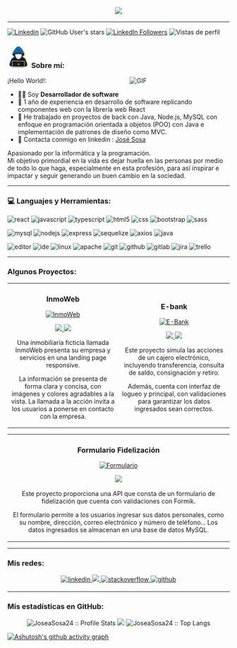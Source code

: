 <!--
**JoseaSosa24/JoseaSosa24** is a ✨ _special_ ✨ repository because its `README.md` (this file) appears on your GitHub profile.

Here are some ideas to get you started:

- 🔭 I’m currently working on ...
- 🌱 I’m currently learning ...
- 👯 I’m looking to collaborate on ...
- 🤔 I’m looking for help with ...
- 💬 Ask me about ...
- 📫 How to reach me: ...
- 😄 Pronouns: ...
- ⚡ Fun fact: ...
-->

<p align="center"><img src="https://i.imgur.com/A6bWGFl.gif"/></p>
<!--<p align="center"> 
  Visitor count<br>
  <img src="https://profile-counter.glitch.me/JoseaSosa24/count.svg" />
</p>-->


---
[![Linkedin](https://img.shields.io/badge/-LinkedIn-blue?style=flat&logo=Linkedin&logoColor=white)](https://www.linkedin.com/in/joseasosa24/)
![GitHub User's stars](https://img.shields.io/github/stars/joseasosa24)
[![LinkedIn Followers](https://img.shields.io/badge/In-5,000-blue?style=flat-square&logo=linkedin)](https://www.linkedin.com/in/joseasosa24/)
![Vistas de perfil](https://komarev.com/ghpvc/?username=joseasosa24)

### <picture><img src = "https://github.com/0xAbdulKhalid/0xAbdulKhalid/raw/main/assets/mdImages/about_me.gif" width = 50px></picture> **Sobre mí:**


<img align="right" alt="GIF" src="https://github.com/abhisheknaiidu/abhisheknaiidu/blob/master/code.gif?raw=true" width="45%" />
<p width="45%" align="left">
¡Hello World!:
  <ul>
    <li>👨‍🔧 Soy <b>Desarrollador de software</b></li>
    <!--<li>🏢 I'm working for <b>Infomaniak Network</b> & <b>LinIT</b></li>-->
    <li>🌱 1 año de experiencia en desarrollo de software replicando componentes web con la librería web React</b></li>
    <li>💬 He trabajado en proyectos de back con Java, Node.js, MySQL con enfoque en programación orientada a objetos (POO) con Java e implementación de patrones de diseño como MVC.</li>
    <li>📮 Contacta conmigo en linkedin : <a href="https://www.linkedin.com/in/joseasosa24/" target="_blank">José Sosa</a>
  <p>
  </ul>
Apasionado por la informática y la programación.
<br> Mi objetivo primordial en la vida es dejar huella en las personas por medio de todo lo que haga, especialmente en esta profesión, 
para así inspirar e impactar y seguir generando un buen cambio en la sociedad.<br>

</p>
<!--[![Gmail](https://img.shields.io/badge/-Gmail-c14438?style=flat&logo=Gmail&logoColor=white)](mailto:Fernando.Roldan.Zafra@gmail.com)-->

---
### :computer: Languajes y Herramientas:
<p align="left"> 
  <img src="https://img.shields.io/badge/React-20232A?style=for-the-badge&logo=react&logoColor=61DAFB" alt="react" /> 
  <img src="https://img.shields.io/badge/JavaScript-323330?style=for-the-badge&logo=javascript&logoColor=F7DF1E" alt="javascript" />
  <img src="https://img.shields.io/badge/TypeScript-007ACC?style=for-the-badge&logo=typescript&logoColor=white" alt="typescript" />
  <img src="https://img.shields.io/badge/HTML5-E34F26?style=for-the-badge&logo=html5&logoColor=white" alt="html5" />
  <img src="https://img.shields.io/badge/CSS3-1572B6?style=for-the-badge&logo=css3&logoColor=white" alt="css" />
  <img src="https://img.shields.io/badge/Bootstrap-563D7C?style=for-the-badge&logo=bootstrap&logoColor=white" alt="bootstrap" />
  <img src="https://img.shields.io/badge/SASS-hotpink.svg?style=for-the-badge&logo=SASS&logoColor=white" alt="sass" />
</p>
<p align="left"> 
  <img src="https://img.shields.io/badge/MySQL-005C84?style=for-the-badge&logo=mysql&logoColor=white" alt="mysql" /> 
  <img src="https://img.shields.io/badge/Node%20js-339933?style=for-the-badge&logo=nodedotjs&logoColor=white" alt="nodejs" />
  <img src="https://img.shields.io/badge/Express%20js-000000?style=for-the-badge&logo=express&logoColor=white" alt="express" />
  <img src="https://img.shields.io/badge/Sequelize-52B0E7?style=for-the-badge&logo=Sequelize&logoColor=white" alt="sequelize" />
  <img src="https://img.shields.io/badge/axios-671ddf?&style=for-the-badge&logo=axios&logoColor=white" alt="axios" />
  <img src="https://img.shields.io/badge/java-%23ED8B00.svg?style=for-the-badge&logo=openjdk&logoColor=white" alt="java" />
  
</p>
<p align="left"> 
  <img src="https://img.shields.io/badge/VSCode-0078D4?style=for-the-badge&logo=visual%20studio%20code&logoColor=white" alt="editor" />
  <img src="https://img.shields.io/badge/IntelliJIDEA-000000.svg?style=for-the-badge&logo=intellij-idea&logoColor=white" alt="ide" /> 
  <img src="https://img.shields.io/badge/Linux-FCC624?style=for-the-badge&logo=linux&logoColor=black" alt="linux" />
  <img src="https://img.shields.io/badge/apache%20tomcat-%23F8DC75.svg?style=for-the-badge&logo=apache-tomcat&logoColor=black" alt="apache" />
  <img src="https://img.shields.io/badge/git-%23F05033.svg?style=for-the-badge&logo=git&logoColor=white" alt="git" />
  <img src="https://img.shields.io/badge/github-%23121011.svg?style=for-the-badge&logo=github&logoColor=white" alt="github" />
  <img src="https://img.shields.io/badge/gitlab-%23181717.svg?style=for-the-badge&logo=gitlab&logoColor=white" alt="gitlab" />
  <img src="https://img.shields.io/badge/Jira-0052CC?style=for-the-badge&logo=Jira&logoColor=white" alt="jira" />
  <img src="https://img.shields.io/badge/Trello-0052CC?style=for-the-badge&logo=trello&logoColor=white" alt="trello" />
</p>

---

### Algunos Proyectos:

<div>
  <table>
  <tr>
  <td width="50%">
  <h3 align="center">InmoWeb</h3>
  <div align="center">
  <a href="https://github.com/JoseaSosa24/web-inmobiliaria" target="_blank"><img src="https://media.licdn.com/dms/image/D4E2DAQHo7iJO3GTDJA/profile-treasury-image-shrink_800_800/0/1704946533386?e=1707012000&v=beta&t=Oo3TilCt9PdeDHJgR0GwzPETG4wBMbG0XEqkEAAhEPI" width="400" alt="InmoWeb"></a>
 <p>
<a href="https://github.com/JoseaSosa24/web-inmobiliaria" target="_blank">
<img src="https://img.shields.io/badge/CÓDIGO-ff9?style=for-the-badge&logo=github&logoColor=black">
</a>
<a href="https://joseasosa24.github.io/web-inmobiliaria/" target="_blank">
<img src="https://img.shields.io/badge/-website-green?style=for-the-badge&color=bf7839">
</a>
</p>
  <p>
    Una inmobiliaria ficticia llamada InmoWeb presenta su empresa y servicios en una landing page responsive. 
  </p>
    <p>
      La información se presenta de forma clara y concisa, con imágenes y colores 
    agradables a la vista. La llamada a la acción invita a los usuarios a ponerse en contacto con la empresa.
    </p>
  </div>      
  </td>
  
  <td width="50%">
  <h3 align="center">E-bank</h3>
  <div align="center">
  <a href="https://e-bank1.netlify.app/" target="_blank"><img src="https://media.licdn.com/dms/image/D4E2DAQEJvBXuhTrDTA/profile-treasury-image-shrink_800_800/0/1706411650555?e=1707019200&v=beta&t=Az1ha6rtEgVKs9qc7T6-1mCRYtB9za092t9AwpTHBX8" width="400" alt="E-Bank"></a>
  <p>
    <a href="https://github.com/JoseaSosa24/e-bank" target="_blank">
      <img src="https://img.shields.io/badge/CÓDIGO-ff9?style=for-the-badge&logo=github&logoColor=black">
    </a>
    <a href="https://e-bank1.netlify.app/" target="_blank">
      <img src="https://img.shields.io/badge/-website-green?style=for-the-badge&color=4280ce">
    </a>
  </p>
  <p>
    Este proyecto simula las acciones de un cajero electrónico, incluyendo transferencia, consulta de saldo, consignación y retiro. 
  </p>
  <p>
   Además, cuenta con interfaz de logueo y principal, con validaciones para garantizar los datos ingresados sean correctos.
  </p>
  </div>
    
  </table>                                                                                 
  
  <table>
  <tr>  
  <td width="50%">
  <h3 align="center">Formulario Fidelización</h3>
  <div align="center">
  <a href="https://github.com/JoseaSosa24/formulario-fidelizacion" target="_blank"><img src="https://i.postimg.cc/zDMvrg9h/Formulario-fidelizacion.png" width="400" alt="Formulario"></a>
  <p>
    <a href="https://github.com/JoseaSosa24/formulario-fidelizacion" target="_blank">
      <img src="https://img.shields.io/badge/CÓDIGO-ff9?style=for-the-badge&logo=github&logoColor=black">
    </a>
   <!-- <a href="https://e-bank1.netlify.app/" target="_blank">
      <img src="https://img.shields.io/badge/-website-green?style=for-the-badge&color=4280ce">
    </a>-->
  </p>
  <p>Este proyecto proporciona una API que consta de un formulario de fidelización que cuenta con validaciones con Formik.</p>
  <p>El formulario permite a los usuarios ingresar sus datos personales, como su nombre, dirección, correo electrónico y número de teléfono... Los datos ingresados se almacenan en una 
    base de datos MySQL.</p>
  </div>                                                                          
  </td>
  
  <!--<td width="50%">
  <h3 align="center">Yu-Note</h3>
  <div align="center">                                       
  <a href="https://yunote-88484.web.app/" target="_blank"><img src="https://i.imgur.com/GJmJg9w.png" width="400" alt="Yu-Note"></a>
  <br>
  <p><a href="https://github.com/LaDuquesaDev/yu-note" target="_blank"><img src="https://img.shields.io/badge/C%C3%93DIGO-80ffaa?style=for-the-badge&logo=github&logoColor=black"></a></p>
  </p>It is an app that allows you to take notes, edit them and delete them, it is developed with React and Bootstrap, don't forget anything</p>
  </div>   
  </td>-->
  
  </table>                                                                                 
</div>

---

### Mis redes:

<div align="center">
  <a href="https://www.linkedin.com/in/joseasosa24/" target="_blank">
  <img src=https://img.shields.io/badge/linkedin-%231E77B5.svg?&style=for-the-badge&logo=linkedin&logoColor=white alt=linkedin style="margin-bottom: 5px;" />
  </a>
  <a href="https://www.instagram.com/joseasosa24/" target="_blank">
  <img src="https://img.shields.io/badge/Instagram-E4405F?style=for-the-badge&logo=instagram&logoColor=white" />
  </a>
  <a href="https://es.stackoverflow.com/users/311382/jose-sosa" target="_blank">
  <img src=https://img.shields.io/badge/stackoverflow-%23F28032.svg?&style=for-the-badge&logo=stackoverflow&logoColor=white alt=stackoverflow style="margin-bottom: 5px;" />
  </a>
  <a href="https://github.com/joseasosa24" target="_blank">
  <img src=https://img.shields.io/badge/github-%2324292e.svg?&style=for-the-badge&logo=github&logoColor=white alt=github style="margin-bottom: 5px;" />
  </a>  
</div>  

---

### Mis estadísticas en GitHub:

<p align="center">
      <img src="https://github-readme-stats.vercel.app/api?username=JoseaSosa24&show_icons=true&hide_border=true&title_color=47b5ff&icon_color=256D85&text_color=c9d1d9&bg_color=0d1117" alt="JoseaSosa24 :: Profile Stats" />
      <img height="auto" src="https://github-readme-streak-stats.herokuapp.com/?user=JoseaSosa24&theme=black-ice&hide_border=true&stroke=06283d&background=0D1117&ring=47b5ff&fire=256d85&currStreakLabel=47b5ff"/>
      <img src="https://github-readme-stats.vercel.app/api/top-langs/?username=JoseaSosa24&layout=compact&title_color=47b5ff&bg_color=0d1117&hide_border=true&text_color=ffffff"" alt="JoseaSosa24 :: Top Langs" />
      
  [![Ashutosh's github activity graph](https://github-readme-activity-graph.cyclic.app/graph?username=JoseaSosa24&theme=react-dark)](https://github.com/ashutosh00710/github-readme-activity-graph)
</p>
<!--<p align="center"></p>-->


